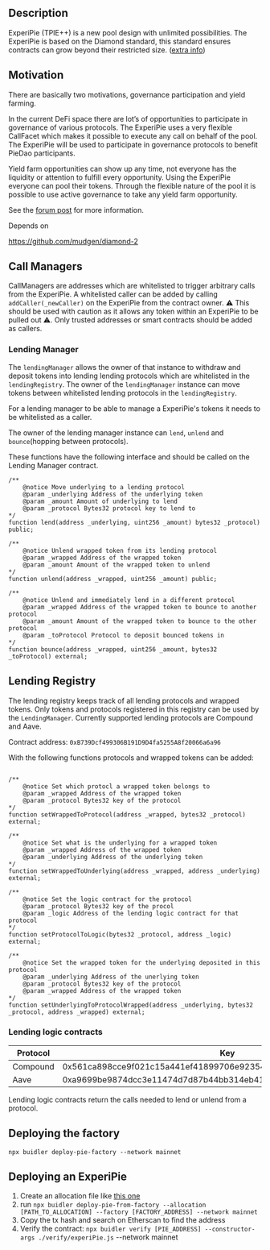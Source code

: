 ## Description

ExperiPie (TPIE++) is a new pool design with unlimited possibilities. The ExperiPie is based on the Diamond standard, this standard ensures contracts can grow beyond their restricted size. ([extra info](https://dev.to/mudgen/ethereum-s-maximum-contract-size-limit-is-solved-with-the-diamond-standard-2189))

## Motivation
There are basically two motivations, governance participation and yield farming.

In the current DeFi space there are lot’s of opportunities to participate in governance of various protocols. The ExperiPie uses a very flexible CallFacet which makes it possible to execute any call on behalf of the pool. The ExperiPie will be used to participate in governance protocols to benefit PieDao participants.

Yield farm opportunities can show up any time, not everyone has the liquidity or attention to fulfill every opportunity. Using the ExperiPie everyone can pool their tokens. Through the flexible nature of the pool it is possible to use active governance to take any yield farm opportunity.

See the [forum post](https://forum.piedao.org/t/pool-experipie/210) for more information.

Depends on

https://github.com/mudgen/diamond-2


## Call Managers

CallManagers are addresses which are whitelisted to trigger arbitrary calls from the ExperiPie. A whitelisted caller can be added by calling `addCaller(_newCaller)` on the ExperiPie from the contract owner. ⚠️ This should be used with caution as it allows any token within an ExperiPie to be pulled out ⚠️. Only trusted addresses or smart contracts should be added as callers.

### Lending Manager

The `lendingManager` allows the owner of that instance to withdraw and deposit tokens into lending lending protocols which are whitelisted in the `lendingRegistry`. The owner of the `lendingManager` instance can move tokens between whitelisted lending protocols in the `lendingRegistry`.

For a lending manager to be able to manage a ExperiPie's tokens it needs to be whitelisted as a caller.

The owner of the lending manager instance can `lend`, `unlend` and `bounce`(hopping between protocols).

These functions have the following interface and should be called on the Lending Manager contract.

```solidity
/**
    @notice Move underlying to a lending protocol
    @param _underlying Address of the underlying token
    @param _amount Amount of underlying to lend
    @param _protocol Bytes32 protocol key to lend to
*/
function lend(address _underlying, uint256 _amount) bytes32 _protocol) public;

/**
    @notice Unlend wrapped token from its lending protocol
    @param _wrapped Address of the wrapped token
    @param _amount Amount of the wrapped token to unlend
*/
function unlend(address _wrapped, uint256 _amount) public;

/**
    @notice Unlend and immediately lend in a different protocol
    @param _wrapped Address of the wrapped token to bounce to another protocol
    @param _amount Amount of the wrapped token to bounce to the other protocol
    @param _toProtocol Protocol to deposit bounced tokens in
*/
function bounce(address _wrapped, uint256 _amount, bytes32 _toProtocol) external;

```

## Lending Registry

The lending registry keeps track of all lending protocols and wrapped tokens. Only tokens and protocols registered in this registry can be used by the `LendingManager`. Currently supported lending protocols are Compound and Aave.

Contract address: `0xB739Dcf499306B191D9D4fa5255A8f20066a6a96`

With the following functions protocols and wrapped tokens can be added:

```solidity

/**
    @notice Set which protocl a wrapped token belongs to
    @param _wrapped Address of the wrapped token
    @param _protocol Bytes32 key of the protocol
*/
function setWrappedToProtocol(address _wrapped, bytes32 _protocol) external;

/**
    @notice Set what is the underlying for a wrapped token
    @param _wrapped Address of the wrapped token
    @param _underlying Address of the underlying token
*/
function setWrappedToUnderlying(address _wrapped, address _underlying) external;

/**
    @notice Set the logic contract for the protocol
    @param _protocol Bytes32 key of the procol
    @param _logic Address of the lending logic contract for that protocol
*/
function setProtocolToLogic(bytes32 _protocol, address _logic) external;

/**
    @notice Set the wrapped token for the underlying deposited in this protocol
    @param _underlying Address of the unerlying token
    @param _protocol Bytes32 key of the protocol
    @param _wrapped Address of the wrapped token
*/
function setUnderlyingToProtocolWrapped(address _underlying, bytes32 _protocol, address _wrapped) external;

```


### Lending logic contracts

| Protocol | Key                                                                | Address                                    |
|----------|--------------------------------------------------------------------|--------------------------------------------|
| Compound | 0x561ca898cce9f021c15a441ef41899706e923541cee724530075d1a1144761c7 | 0xB9a13E1D9c5dad1557C3B9B20ab99fb0FB16cCA7 |
| Aave     | 0xa9699be9874dcc3e11474d7d87b44bb314eb412a1960f1478100f7e2ccd4a6eb | 0x6Eb123bbd02324600AcF8a53575547EEB0a43135 |

Lending logic contracts return the calls needed to lend or unlend from a protocol.

## Deploying the factory
`npx buidler deploy-pie-factory --network mainnet`

## Deploying an ExperiPie

1. Create an allocation file like [this one](/allocations/mainnet/DLY.json)
2. run `npx buidler deploy-pie-from-factory --allocation [PATH_TO_ALLOCATION] --factory [FACTORY_ADDRESS] --network mainnet`
3. Copy the tx hash and search on Etherscan to find the address
4. Verify the contract: `npx buidler verify [PIE_ADDRESS] --constructor-args ./verify/experiPie.js` --network mainnet
